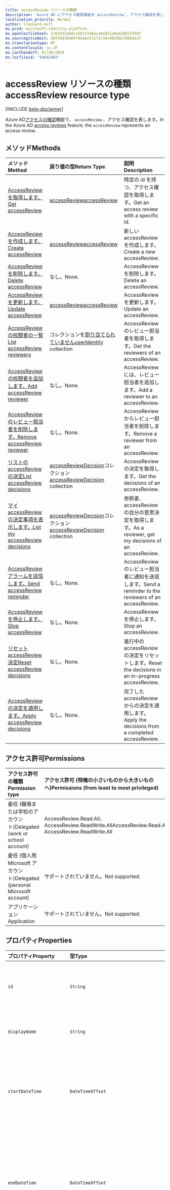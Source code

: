 ```yaml
---
title: accessReview リソースの種類
description: 'Azure AD にアクセス確認機能を`accessReview`、アクセス確認を表します。  '
localization_priority: Normal
author: lleonard-msft
ms.prod: microsoft-identity-platform
ms.openlocfilehash: 2cb5d32a8dcc6b12330aca6e831a8ab2083759df
ms.sourcegitcommit: d95f6d39a0479da6e531f3734c4029dc596b9a3f
ms.translationtype: MT
ms.contentlocale: ja-JP
ms.lasthandoff: 01/30/2019
ms.locfileid: "29642493"
---
```

# <a name="accessreview-resource-type"></a><span data-ttu-id="413ea-103">accessReview リソースの種類</span><span class="sxs-lookup"><span data-stu-id="413ea-103">accessReview resource type</span></span>

[!INCLUDE [beta-disclaimer](../../includes/beta-disclaimer.md)]

<span data-ttu-id="413ea-104">Azure AD[アクセスの確認](accessreviews-root.md)機能で、 `accessReview` 、アクセス確認を表します。</span><span class="sxs-lookup"><span data-stu-id="413ea-104">In the Azure AD [access reviews](accessreviews-root.md) feature, the `accessReview` represents an access review.</span></span>  


## <a name="methods"></a><span data-ttu-id="413ea-105">メソッド</span><span class="sxs-lookup"><span data-stu-id="413ea-105">Methods</span></span>

| <span data-ttu-id="413ea-106">メソッド</span><span class="sxs-lookup"><span data-stu-id="413ea-106">Method</span></span>           | <span data-ttu-id="413ea-107">戻り値の型</span><span class="sxs-lookup"><span data-stu-id="413ea-107">Return Type</span></span>    |<span data-ttu-id="413ea-108">説明</span><span class="sxs-lookup"><span data-stu-id="413ea-108">Description</span></span>|
|:---------------|:--------|:----------|
|[<span data-ttu-id="413ea-109">AccessReview を取得します。</span><span class="sxs-lookup"><span data-stu-id="413ea-109">Get accessReview</span></span>](../api/accessreview-get.md) |   [<span data-ttu-id="413ea-110">accessReview</span><span class="sxs-lookup"><span data-stu-id="413ea-110">accessReview</span></span>](accessreview.md) |   <span data-ttu-id="413ea-111">特定の id を持つ、アクセス確認を取得します。</span><span class="sxs-lookup"><span data-stu-id="413ea-111">Get an access review with a specific id.</span></span> |
|[<span data-ttu-id="413ea-112">AccessReview を作成します。</span><span class="sxs-lookup"><span data-stu-id="413ea-112">Create accessReview</span></span>](../api/accessreview-create.md) | [<span data-ttu-id="413ea-113">accessReview</span><span class="sxs-lookup"><span data-stu-id="413ea-113">accessReview</span></span>](accessreview.md) |   <span data-ttu-id="413ea-114">新しい accessReview を作成します。</span><span class="sxs-lookup"><span data-stu-id="413ea-114">Create a new accessReview.</span></span> |
|[<span data-ttu-id="413ea-115">AccessReview を削除します。</span><span class="sxs-lookup"><span data-stu-id="413ea-115">Delete accessReview</span></span>](../api/accessreview-delete.md) | <span data-ttu-id="413ea-116">なし。</span><span class="sxs-lookup"><span data-stu-id="413ea-116">None.</span></span>   | <span data-ttu-id="413ea-117">AccessReview を削除します。</span><span class="sxs-lookup"><span data-stu-id="413ea-117">Delete an accessReview.</span></span> |
|[<span data-ttu-id="413ea-118">AccessReview を更新します。</span><span class="sxs-lookup"><span data-stu-id="413ea-118">Update accessReview</span></span>](../api/accessreview-update.md) | [<span data-ttu-id="413ea-119">accessReview</span><span class="sxs-lookup"><span data-stu-id="413ea-119">accessReview</span></span>](accessreview.md) | <span data-ttu-id="413ea-120">AccessReview を更新します。</span><span class="sxs-lookup"><span data-stu-id="413ea-120">Update an accessReview.</span></span> |
|[<span data-ttu-id="413ea-121">AccessReview の校閲者の一覧</span><span class="sxs-lookup"><span data-stu-id="413ea-121">List accessReview reviewers</span></span>](../api/accessreview-listreviewers.md) |      <span data-ttu-id="413ea-122">コレクションを[割り当てられていません](useridentity.md)</span><span class="sxs-lookup"><span data-stu-id="413ea-122">[userIdentity](useridentity.md) collection</span></span>| <span data-ttu-id="413ea-123">AccessReview のレビュー担当者を取得します。</span><span class="sxs-lookup"><span data-stu-id="413ea-123">Get the reviewers of an accessReview.</span></span> |
|[<span data-ttu-id="413ea-124">AccessReview の校閲者を追加します。</span><span class="sxs-lookup"><span data-stu-id="413ea-124">Add accessReview reviewer</span></span>](../api/accessreview-addreviewer.md) |      <span data-ttu-id="413ea-125">なし。</span><span class="sxs-lookup"><span data-stu-id="413ea-125">None.</span></span>   |   <span data-ttu-id="413ea-126">AccessReview には、レビュー担当者を追加します。</span><span class="sxs-lookup"><span data-stu-id="413ea-126">Add a reviewer to an accessReview.</span></span> |
|[<span data-ttu-id="413ea-127">AccessReview のレビュー担当者を削除します。</span><span class="sxs-lookup"><span data-stu-id="413ea-127">Remove accessReview reviewer</span></span>](../api/accessreview-removereviewer.md) | <span data-ttu-id="413ea-128">なし。</span><span class="sxs-lookup"><span data-stu-id="413ea-128">None.</span></span>  |   <span data-ttu-id="413ea-129">AccessReview からレビュー担当者を削除します。</span><span class="sxs-lookup"><span data-stu-id="413ea-129">Remove a reviewer from an accessReview.</span></span> |
|[<span data-ttu-id="413ea-130">リストの accessReview の決定</span><span class="sxs-lookup"><span data-stu-id="413ea-130">List accessReview decisions</span></span>](../api/accessreview-listdecisions.md) |      <span data-ttu-id="413ea-131">[accessReviewDecision](accessreviewdecision.md)コレクション</span><span class="sxs-lookup"><span data-stu-id="413ea-131">[accessReviewDecision](accessreviewdecision.md) collection</span></span>| <span data-ttu-id="413ea-132">AccessReview の決定を取得します。</span><span class="sxs-lookup"><span data-stu-id="413ea-132">Get the decisions of an accessReview.</span></span>|
|[<span data-ttu-id="413ea-133">マイ accessReview の決定事項を表示します。</span><span class="sxs-lookup"><span data-stu-id="413ea-133">List my accessReview decisions</span></span>](../api/accessreview-listmydecisions.md) |     <span data-ttu-id="413ea-134">[accessReviewDecision](accessreviewdecision.md)コレクション</span><span class="sxs-lookup"><span data-stu-id="413ea-134">[accessReviewDecision](accessreviewdecision.md) collection</span></span>| <span data-ttu-id="413ea-135">参照者、accessReview の自分の意思決定を取得します。</span><span class="sxs-lookup"><span data-stu-id="413ea-135">As a reviewer, get my decisions of an accessReview.</span></span>|
|[<span data-ttu-id="413ea-136">AccessReview アラームを送信します。</span><span class="sxs-lookup"><span data-stu-id="413ea-136">Send accessReview reminder</span></span>](../api/accessreview-sendreminder.md) |        <span data-ttu-id="413ea-137">なし。</span><span class="sxs-lookup"><span data-stu-id="413ea-137">None.</span></span>   |   <span data-ttu-id="413ea-138">AccessReview のレビュー担当者に通知を送信します。</span><span class="sxs-lookup"><span data-stu-id="413ea-138">Send a reminder to the reviewers of an accessReview.</span></span> |
|[<span data-ttu-id="413ea-139">AccessReview を停止します。</span><span class="sxs-lookup"><span data-stu-id="413ea-139">Stop accessReview</span></span>](../api/accessreview-stop.md) |     <span data-ttu-id="413ea-140">なし。</span><span class="sxs-lookup"><span data-stu-id="413ea-140">None.</span></span>   |   <span data-ttu-id="413ea-141">AccessReview を停止します。</span><span class="sxs-lookup"><span data-stu-id="413ea-141">Stop an accessReview.</span></span> |
|[<span data-ttu-id="413ea-142">リセット accessReview 決定</span><span class="sxs-lookup"><span data-stu-id="413ea-142">Reset accessReview decisions</span></span>](../api/accessreview-reset.md) |     <span data-ttu-id="413ea-143">なし。</span><span class="sxs-lookup"><span data-stu-id="413ea-143">None.</span></span>   |   <span data-ttu-id="413ea-144">進行中の accessReview の決定をリセットします。</span><span class="sxs-lookup"><span data-stu-id="413ea-144">Reset the decisions in an in-progress accessReview.</span></span>|
|[<span data-ttu-id="413ea-145">AccessReview の決定を適用します。</span><span class="sxs-lookup"><span data-stu-id="413ea-145">Apply accessReview decisions</span></span>](../api/accessreview-apply.md) |     <span data-ttu-id="413ea-146">なし。</span><span class="sxs-lookup"><span data-stu-id="413ea-146">None.</span></span>   |   <span data-ttu-id="413ea-147">完了した accessReview からの決定を適用します。</span><span class="sxs-lookup"><span data-stu-id="413ea-147">Apply the decisions from a completed accessReview.</span></span>|

## <a name="permissions"></a><span data-ttu-id="413ea-148">アクセス許可</span><span class="sxs-lookup"><span data-stu-id="413ea-148">Permissions</span></span>

|<span data-ttu-id="413ea-149">アクセス許可の種類</span><span class="sxs-lookup"><span data-stu-id="413ea-149">Permission type</span></span>                        | <span data-ttu-id="413ea-150">アクセス許可 (特権の小さいものから大きいものへ)</span><span class="sxs-lookup"><span data-stu-id="413ea-150">Permissions (from least to most privileged)</span></span>              |
|:--------------------------------------|:---------------------------------------------------------|
|<span data-ttu-id="413ea-151">委任 (職場または学校のアカウント)</span><span class="sxs-lookup"><span data-stu-id="413ea-151">Delegated (work or school account)</span></span>     | <span data-ttu-id="413ea-152">AccessReview.Read.All、AccessReview.ReadWrite.All</span><span class="sxs-lookup"><span data-stu-id="413ea-152">AccessReview.Read.All, AccessReview.ReadWrite.All</span></span> |
|<span data-ttu-id="413ea-153">委任 (個人用 Microsoft アカウント)</span><span class="sxs-lookup"><span data-stu-id="413ea-153">Delegated (personal Microsoft account)</span></span> | <span data-ttu-id="413ea-154">サポートされていません。</span><span class="sxs-lookup"><span data-stu-id="413ea-154">Not supported.</span></span> |
|<span data-ttu-id="413ea-155">アプリケーション</span><span class="sxs-lookup"><span data-stu-id="413ea-155">Application</span></span>                            | <span data-ttu-id="413ea-156">サポートされていません。</span><span class="sxs-lookup"><span data-stu-id="413ea-156">Not supported.</span></span> |


## <a name="properties"></a><span data-ttu-id="413ea-157">プロパティ</span><span class="sxs-lookup"><span data-stu-id="413ea-157">Properties</span></span>
| <span data-ttu-id="413ea-158">プロパティ</span><span class="sxs-lookup"><span data-stu-id="413ea-158">Property</span></span>     | <span data-ttu-id="413ea-159">型</span><span class="sxs-lookup"><span data-stu-id="413ea-159">Type</span></span>   |<span data-ttu-id="413ea-160">説明</span><span class="sxs-lookup"><span data-stu-id="413ea-160">Description</span></span>|
|:---------------|:--------|:----------|
| `id`                      |`String`                                                        | <span data-ttu-id="413ea-161">機能に割り当てられた一意の識別子アクセス レビューします。</span><span class="sxs-lookup"><span data-stu-id="413ea-161">The feature-assigned unique identifier of an access review.</span></span> |
| `displayName`             |`String`                                                        | <span data-ttu-id="413ea-162">アクセス確認の名前です。</span><span class="sxs-lookup"><span data-stu-id="413ea-162">The access review name.</span></span> <span data-ttu-id="413ea-163">作成時に必要です。</span><span class="sxs-lookup"><span data-stu-id="413ea-163">Required on create.</span></span> |
| `startDateTime`           |`DateTimeOffset`                                                | <span data-ttu-id="413ea-164">日付と時刻と、レビューを開始する予定です。</span><span class="sxs-lookup"><span data-stu-id="413ea-164">The DateTime when the review is scheduled to be start.</span></span>  <span data-ttu-id="413ea-165">将来の日付可能性があります。</span><span class="sxs-lookup"><span data-stu-id="413ea-165">This could be a date in the future.</span></span>  <span data-ttu-id="413ea-166">作成時に必要です。</span><span class="sxs-lookup"><span data-stu-id="413ea-166">Required on create.</span></span> |
| `endDateTime`             |`DateTimeOffset`                                                | <span data-ttu-id="413ea-167">レビューの終了がスケジュールされているときの日時。</span><span class="sxs-lookup"><span data-stu-id="413ea-167">The DateTime when the review is scheduled to end.</span></span> <span data-ttu-id="413ea-168">これは、少なくとも 1 つの日を開始日より後でなければなりません。</span><span class="sxs-lookup"><span data-stu-id="413ea-168">This must be at least one day later than the start date.</span></span>  <span data-ttu-id="413ea-169">作成時に必要です。</span><span class="sxs-lookup"><span data-stu-id="413ea-169">Required on create.</span></span> |
| `status`                  |`String`                                                        | <span data-ttu-id="413ea-170">この読み取り専用フィールドは、accessReview のステータスを指定します。</span><span class="sxs-lookup"><span data-stu-id="413ea-170">This read-only field specifies the status of an accessReview.</span></span> <span data-ttu-id="413ea-171">標準的な状態には、 `Initializing`、 `NotStarted`、 `Starting`、`InProgress`、 `Completing`、 `Completed`、`AutoReviewing`と`AutoReviewed`。</span><span class="sxs-lookup"><span data-stu-id="413ea-171">The typical states include `Initializing`, `NotStarted`, `Starting`,`InProgress`, `Completing`, `Completed`, `AutoReviewing`, and `AutoReviewed`.</span></span> |
| `description`             |`String`                                                        | <span data-ttu-id="413ea-172">アクセス レビュー作成者は、校閲者を表示して説明します。</span><span class="sxs-lookup"><span data-stu-id="413ea-172">The description provided by the access review creator, to show to the reviewers.</span></span> |
| `businessFlowTemplateId`  |`String`                                                        | <span data-ttu-id="413ea-173">業務フローのテンプレートの識別子です。</span><span class="sxs-lookup"><span data-stu-id="413ea-173">The business flow template identifier.</span></span> <span data-ttu-id="413ea-174">作成時に必要です。</span><span class="sxs-lookup"><span data-stu-id="413ea-174">Required on create.</span></span> |
| `reviewerType`            |`String`                                                        | <span data-ttu-id="413ea-175">関連付けの種類、対象のオブジェクトのいずれかの校閲者の`self`、`delegated`または`entityOwners`。</span><span class="sxs-lookup"><span data-stu-id="413ea-175">The relationship type of reviewer to the target object, one of `self`, `delegated` or `entityOwners`.</span></span> <span data-ttu-id="413ea-176">作成時に必要です。</span><span class="sxs-lookup"><span data-stu-id="413ea-176">Required on create.</span></span> | 
| `createdBy`               |[<span data-ttu-id="413ea-177">割り当てられていません</span><span class="sxs-lookup"><span data-stu-id="413ea-177">userIdentity</span></span>](useridentity.md)                                 | <span data-ttu-id="413ea-178">このレビューを作成したユーザー。</span><span class="sxs-lookup"><span data-stu-id="413ea-178">The user who created this review.</span></span> |
| `reviewedEntity`          |`microsoft.graph.identity`                                      | <span data-ttu-id="413ea-179">アクセス権を確認するオブジェクトがアクセス権限の割り当てを確認します。</span><span class="sxs-lookup"><span data-stu-id="413ea-179">The object for which the access reviews is reviewing the access rights assignments.</span></span> <span data-ttu-id="413ea-180">グループでは、ユーザーのグループ メンバーシップの確認のため、またはアプリケーションへのユーザーの割り当ての詳細についてはアプリケーションを使用できます。</span><span class="sxs-lookup"><span data-stu-id="413ea-180">This can be the group for the review of memberships of users in a group, or the app for a review of assignments of users to an application.</span></span> <span data-ttu-id="413ea-181">作成時に必要です。</span><span class="sxs-lookup"><span data-stu-id="413ea-181">Required on create.</span></span> | 
| `settings`                |`microsoft.graph.accessReviewSettings`             | <span data-ttu-id="413ea-182">AccessReview の設定は、以下の種類の定義を参照してください。</span><span class="sxs-lookup"><span data-stu-id="413ea-182">The settings of an accessReview, see type definition below.</span></span> |



## <a name="relationships"></a><span data-ttu-id="413ea-183">リレーションシップ</span><span class="sxs-lookup"><span data-stu-id="413ea-183">Relationships</span></span>




| <span data-ttu-id="413ea-184">リレーションシップ</span><span class="sxs-lookup"><span data-stu-id="413ea-184">Relationship</span></span> | <span data-ttu-id="413ea-185">型</span><span class="sxs-lookup"><span data-stu-id="413ea-185">Type</span></span>   |<span data-ttu-id="413ea-186">説明</span><span class="sxs-lookup"><span data-stu-id="413ea-186">Description</span></span>|
|:---------------|:--------|:----------|
| `reviewers`               |<span data-ttu-id="413ea-187">コレクションを[割り当てられていません](useridentity.md)</span><span class="sxs-lookup"><span data-stu-id="413ea-187">[userIdentity](useridentity.md) collection</span></span>                     | <span data-ttu-id="413ea-188">アクセス レビュー reviewerType 型の場合、アクセス確認などの校閲者のコレクション`delegate`。</span><span class="sxs-lookup"><span data-stu-id="413ea-188">The collection of reviewers for an access review, if access review reviewerType is of type `delegate`.</span></span> |
| `decisions`               |<span data-ttu-id="413ea-189">[accessReviewDecision](accessreviewdecision.md)コレクション</span><span class="sxs-lookup"><span data-stu-id="413ea-189">[accessReviewDecision](accessreviewdecision.md) collection</span></span> | <span data-ttu-id="413ea-190">このアクセス確認のための意思決定のコレクションです。</span><span class="sxs-lookup"><span data-stu-id="413ea-190">The collection of decisions for this access review.</span></span> |
| `myDecisions`             |<span data-ttu-id="413ea-191">[accessReviewDecision](accessreviewdecision.md)コレクション</span><span class="sxs-lookup"><span data-stu-id="413ea-191">[accessReviewDecision](accessreviewdecision.md) collection</span></span> | <span data-ttu-id="413ea-192">呼び出し元、呼び出し元が、校閲者である場合の意思決定のコレクションです。</span><span class="sxs-lookup"><span data-stu-id="413ea-192">The collection of decisions for the caller, if the caller is a reviewer.</span></span> |
| `instances`               |<span data-ttu-id="413ea-193">[accessReview](accessreview.md)コレクション</span><span class="sxs-lookup"><span data-stu-id="413ea-193">[accessReview](accessreview.md) collection</span></span>         | <span data-ttu-id="413ea-194">アクセス レビューのコレクション インスタンスの過去、現在、将来、このオブジェクトが定期的なアクセスの確認である場合。</span><span class="sxs-lookup"><span data-stu-id="413ea-194">The collection of access reviews instances past, present and future, if this object is a recurring access review.</span></span> |

<span data-ttu-id="413ea-195">オブジェクトにこれらの関係が存在するかどうかは、オブジェクトは、1 回限りのアクセスの確認、一連の定期的なアクセスの確認、または定期的なアクセス確認のインスタンスかどうかによって異なります。</span><span class="sxs-lookup"><span data-stu-id="413ea-195">Whether these relationships are present on an object, depends upon whether the object is a one-time access review, the series of a recurring access review, or an instance of a recurring access review.</span></span>

| <span data-ttu-id="413ea-196">シナリオ</span><span class="sxs-lookup"><span data-stu-id="413ea-196">Scenario</span></span> | <span data-ttu-id="413ea-197">校閲者はありますか。</span><span class="sxs-lookup"><span data-stu-id="413ea-197">Has reviewers?</span></span> | <span data-ttu-id="413ea-198">意思決定と myDecisions を持つでしょうか。</span><span class="sxs-lookup"><span data-stu-id="413ea-198">Has decisions and myDecisions?</span></span> | <span data-ttu-id="413ea-199">インスタンスが存在するか。</span><span class="sxs-lookup"><span data-stu-id="413ea-199">Has instances?</span></span> |
|:---------|:---------------|:---------------|:---------------|
|<span data-ttu-id="413ea-200">1 回限りのアクセスの確認</span><span class="sxs-lookup"><span data-stu-id="413ea-200">One-time access review</span></span>|<span data-ttu-id="413ea-201">はい</span><span class="sxs-lookup"><span data-stu-id="413ea-201">Yes</span></span> | <span data-ttu-id="413ea-202">開始後、[はい]</span><span class="sxs-lookup"><span data-stu-id="413ea-202">Yes, once started</span></span> | <span data-ttu-id="413ea-203">いいえ</span><span class="sxs-lookup"><span data-stu-id="413ea-203">No</span></span> |
| <span data-ttu-id="413ea-204">定期的なアクセスの確認</span><span class="sxs-lookup"><span data-stu-id="413ea-204">Recurring access review</span></span> | <span data-ttu-id="413ea-205">はい</span><span class="sxs-lookup"><span data-stu-id="413ea-205">Yes</span></span> | <span data-ttu-id="413ea-206">いいえ</span><span class="sxs-lookup"><span data-stu-id="413ea-206">No</span></span> | <span data-ttu-id="413ea-207">はい</span><span class="sxs-lookup"><span data-stu-id="413ea-207">Yes</span></span> |
| <span data-ttu-id="413ea-208">インスタンスの定期的なアクセスの確認</span><span class="sxs-lookup"><span data-stu-id="413ea-208">Instance of a recurring access review</span></span> | <span data-ttu-id="413ea-209">はい</span><span class="sxs-lookup"><span data-stu-id="413ea-209">Yes</span></span> | <span data-ttu-id="413ea-210">開始後、[はい]</span><span class="sxs-lookup"><span data-stu-id="413ea-210">Yes, once started</span></span> | <span data-ttu-id="413ea-211">いいえ</span><span class="sxs-lookup"><span data-stu-id="413ea-211">No</span></span> |

## <a name="json-representation"></a><span data-ttu-id="413ea-212">JSON 表記</span><span class="sxs-lookup"><span data-stu-id="413ea-212">JSON representation</span></span>

<span data-ttu-id="413ea-213">以下は、リソースの JSON 表記です。</span><span class="sxs-lookup"><span data-stu-id="413ea-213">Here is a JSON representation of the resource.</span></span>

<!-- {
  "blockType": "resource",
  "optionalProperties": [

  ],
  "@odata.type": "microsoft.graph.accessReview"
}-->

```json
{
 "id": "string (identifier)",
 "displayName": "string",
 "startDateTime": "string (timestamp)",
 "endDateTime": "string (timestamp)",
 "status": "string",
 "description": "string",
 "businessFlowTemplateId": "string (identifier)",
 "reviewerType": "string",
 "createdBy": "microsoft.graph.userIdentity",
 "reviewedEntity": "microsoft.graph.identity",
 "settings": "microsoft.graph.accessReviewSettings",
 "reviewers": "Collection(microsoft.graph.userIdentity)"
}

```

## <a name="the-accessreviewsettings-type"></a><span data-ttu-id="413ea-214">AccessReviewSettings 型</span><span class="sxs-lookup"><span data-stu-id="413ea-214">The accessReviewSettings type</span></span>

<span data-ttu-id="413ea-215">`accessReviewSettings` 、アクセス確認を開始するときに、機能の動作を制御するのには、アクセス確認を作成するときに追加の設定を提供します。</span><span class="sxs-lookup"><span data-stu-id="413ea-215">The `accessReviewSettings` provides additional settings when creating an access review, to control the feature behavior when starting an access review.</span></span>  <span data-ttu-id="413ea-216">この型には、次のプロパティがあります。</span><span class="sxs-lookup"><span data-stu-id="413ea-216">This type has the following properties:</span></span> 

| <span data-ttu-id="413ea-217">プロパティ</span><span class="sxs-lookup"><span data-stu-id="413ea-217">Property</span></span>                     | <span data-ttu-id="413ea-218">型</span><span class="sxs-lookup"><span data-stu-id="413ea-218">Type</span></span>                      | <span data-ttu-id="413ea-219">説明</span><span class="sxs-lookup"><span data-stu-id="413ea-219">Description</span></span> |
| :--------------------------- | :------------------------ | :---------- |
| `mailNotificationsEnabled`|`Boolean`                | <span data-ttu-id="413ea-220">校閲者とレビュー作成者にメールの送信が有効になっているかどうかを示すフラグです。</span><span class="sxs-lookup"><span data-stu-id="413ea-220">Flag to indicate whether sending mails to reviewers and the review creator is enabled.</span></span>                |
| `remindersEnabled`|`Boolean`       | <span data-ttu-id="413ea-221">校閲者に送信の通知メールが有効になっているかどうかを示すフラグです。</span><span class="sxs-lookup"><span data-stu-id="413ea-221">Flag to indicate whether sending reminder emails to reviewers are enabled.</span></span>       |
| `justificationRequiredOnApproval`|`Boolean` | <span data-ttu-id="413ea-222">校閲者がアクセスを確認するときに妥当性を提供するために必要かどうかを示すためにフラグを設定します。</span><span class="sxs-lookup"><span data-stu-id="413ea-222">Flag to indicate whether reviewers are required to provide a justification when reviewing access.</span></span>|
| `activityDurationInDays`|`Int64` | <span data-ttu-id="413ea-223">校閲者を表示するユーザー ・ アクティビティの日数です。</span><span class="sxs-lookup"><span data-stu-id="413ea-223">The number of days of user activities to show to reviewers.</span></span> |
| `autoReviewEnabled`|`Boolean` | <span data-ttu-id="413ea-224">レビュー担当者が指定されていません 1 つで auto-apply を使用する場合にこの機能が、意思決定を設定するかどうかを示すフラグが有効になります。</span><span class="sxs-lookup"><span data-stu-id="413ea-224">Flag to indicate whether the feature should set a decision if the reviewer did not supply one, for use with auto-apply, is enabled.</span></span> |
| `autoReviewSettings`|`microsoft.graph.autoReviewSettings` | <span data-ttu-id="413ea-225">方法の詳細設定機能は、以下で説明されている auto-apply で使用するため、レビュー決定を設定する必要があります。</span><span class="sxs-lookup"><span data-stu-id="413ea-225">Detailed settings for how the feature should set the review decision, for use with auto-apply, described below.</span></span> |
| `recurrenceSettings`|`microsoft.graph.accessReviewRecurrenceSettings` | <span data-ttu-id="413ea-226">定期的なアイテムを以下に示す詳細な設定です。</span><span class="sxs-lookup"><span data-stu-id="413ea-226">Detailed settings for recurrence, described below.</span></span> |
| `autoApplyReviewResultsEnabled`|`Boolean` | <span data-ttu-id="413ea-227">示すかどうかの自動適用機能により、ターゲット オブジェクトのアクセス リソースを自動的に変更が有効になっています。</span><span class="sxs-lookup"><span data-stu-id="413ea-227">Flag to indicate whether auto-apply capability, to automatically change the target object access resource, is enabled.</span></span>  <span data-ttu-id="413ea-228">有効でない場合ユーザーする必要があります、レビューが完了すると、適用のアクセス確認。</span><span class="sxs-lookup"><span data-stu-id="413ea-228">If not enabled, a user must, after the review completes, apply the access review.</span></span> |
| `accessRecommendationsEnabled`|`Boolean` | <span data-ttu-id="413ea-229">校閲者への推奨事項を表示が有効になっているかどうかを示すフラグです。</span><span class="sxs-lookup"><span data-stu-id="413ea-229">Flag to indicate whether showing recommendations to reviewers is enabled.</span></span> |



## <a name="the-autoreviewsettings-type"></a><span data-ttu-id="413ea-230">AutoReviewSettings 型</span><span class="sxs-lookup"><span data-stu-id="413ea-230">The autoReviewSettings type</span></span>

<span data-ttu-id="413ea-231">`autoReviewSettings`が組み込まれて、アクセス設定の確認、および、アクセス確認が完了したときに、機能の動作を指定します。</span><span class="sxs-lookup"><span data-stu-id="413ea-231">The `autoReviewSettings` is embedded within the access review settings, and specifies the behavior for the feature when an access review completes.</span></span>  <span data-ttu-id="413ea-232">型が 1 つのプロパティを持つ`notReviewedResult`。</span><span class="sxs-lookup"><span data-stu-id="413ea-232">The type has one property, `notReviewedResult`.</span></span>

| <span data-ttu-id="413ea-233">プロパティ</span><span class="sxs-lookup"><span data-stu-id="413ea-233">Property</span></span>                     | <span data-ttu-id="413ea-234">型</span><span class="sxs-lookup"><span data-stu-id="413ea-234">Type</span></span>     | <span data-ttu-id="413ea-235">説明</span><span class="sxs-lookup"><span data-stu-id="413ea-235">Description</span></span>                          |
| :--------------------------- | :------  | :----------                          |
| `notReviewedResult`          |`String`  | <span data-ttu-id="413ea-236">`Approve`、`Deny`、`Recommendation` のいずれかでなければなりません。</span><span class="sxs-lookup"><span data-stu-id="413ea-236">Must be one of `Approve`, `Deny`, or `Recommendation`.</span></span> |


## <a name="the-accessreviewrecurrencesettings-type"></a><span data-ttu-id="413ea-237">AccessReviewRecurrenceSettings 型</span><span class="sxs-lookup"><span data-stu-id="413ea-237">The accessReviewRecurrenceSettings type</span></span>

<span data-ttu-id="413ea-238">`accessReviewRecurrenceSettings` 、アクセス設定の確認、内で埋め込まれ、アクセス確認が定期的に繰り返されることを指定します。</span><span class="sxs-lookup"><span data-stu-id="413ea-238">The `accessReviewRecurrenceSettings` is embedded within the access review settings, and specifies that the access review recurs at regular intervals.</span></span>  <span data-ttu-id="413ea-239">この型には、次のプロパティがあります。</span><span class="sxs-lookup"><span data-stu-id="413ea-239">This type has the following properties:</span></span>

| <span data-ttu-id="413ea-240">プロパティ</span><span class="sxs-lookup"><span data-stu-id="413ea-240">Property</span></span>                     | <span data-ttu-id="413ea-241">型</span><span class="sxs-lookup"><span data-stu-id="413ea-241">Type</span></span>                                                                                                          | <span data-ttu-id="413ea-242">説明</span><span class="sxs-lookup"><span data-stu-id="413ea-242">Description</span></span> |
| :--------------------------- | :------------------------------------------------------------------------------------------------------------ | :---------- |
| `recurrenceType`|`String`    | <span data-ttu-id="413ea-243">1 つである必要があります、定期的な間隔の`onetime`、 `weekly`、 `monthly`、 `quarterly`、または`annual`。</span><span class="sxs-lookup"><span data-stu-id="413ea-243">The recurrence interval, which must be one of `onetime`, `weekly`, `monthly`, `quarterly`, or `annual`.</span></span>                                                                   |
| `recurrenceEndType`|`String` | <span data-ttu-id="413ea-244">どのように、定期的なアイテムを終了します。</span><span class="sxs-lookup"><span data-stu-id="413ea-244">How the recurrence ends.</span></span> <span data-ttu-id="413ea-245">場合`Never`、定期的な一連の明示的な終了はありません。</span><span class="sxs-lookup"><span data-stu-id="413ea-245">If it is `Never`, then there is no explicit end of the recurrence series.</span></span> <span data-ttu-id="413ea-246">場合`endBy`、定期的なアイテムが、特定の日付に終了します。</span><span class="sxs-lookup"><span data-stu-id="413ea-246">If it is `endBy`, then the recurrence ends at a certain date.</span></span> <span data-ttu-id="413ea-247">場合`occurrences`後、シリーズを終了し、`recurrentCount`レビューのインスタンスを完了します。</span><span class="sxs-lookup"><span data-stu-id="413ea-247">If it is `occurrences`, then the series ends after `recurrentCount` instances of the review have completed.</span></span> |
| `durationInDays`|`Int32`     | <span data-ttu-id="413ea-248">定期的な予定の日の期間です。</span><span class="sxs-lookup"><span data-stu-id="413ea-248">The duration in days for recurrence.</span></span>                                                                              |
| `recurrenceCount`|`Int32`    | <span data-ttu-id="413ea-249">反復数場合の値`recurrenceEndType`、 `occurrences`、またはそれ以外は 0 です。</span><span class="sxs-lookup"><span data-stu-id="413ea-249">The count of recurrences, if the value of `recurrenceEndType` is `occurrences`, or 0 otherwise.</span></span>                                                        |



<!--
{
  "type": "#page.annotation",
  "description": "accessReview resource",
  "keywords": "",
  "section": "documentation",
  "tocPath": "",
  "suppressions": [
    "Error: /api-reference/beta/resources/accessreview.md:\r\n      Exception processing links.\r\n    System.ArgumentException: Link Definition was null. Link text: !INCLUDE [beta-disclaimer](../../includes/beta-disclaimer.md)\r\n      at ApiDoctor.Validation.DocFile.get_LinkDestinations()\r\n      at ApiDoctor.Validation.DocSet.ValidateLinks(Boolean includeWarnings, String[] relativePathForFiles, IssueLogger issues, Boolean requireFilenameCaseMatch, Boolean printOrphanedFiles)"
  ]
}
-->
